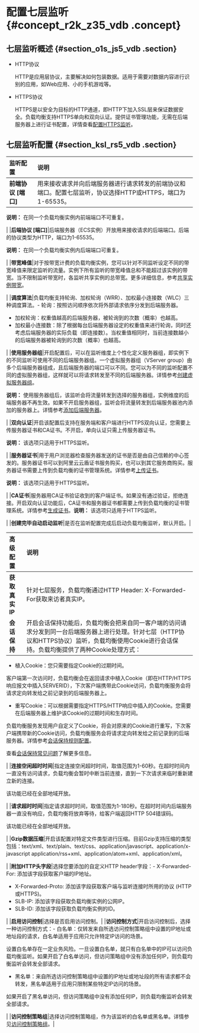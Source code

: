 # 配置七层监听 {#concept_r2k_z35_vdb .concept}

## 七层监听概述 {#section_o1s_js5_vdb .section}

-   HTTP协议

    HTTP是应用层协议，主要解决如何包装数据。适用于需要对数据内容进行识别的应用，如Web应用、小的手机游戏等。

-   HTTPS协议

    HTTPS是以安全为目标的HTTP通道，即HTTP下加入SSL层来保证数据安全。负载均衡支持HTTPS单向和双向认证。提供证书管理功能，无需在后端服务器上进行证书配置，详情查看[配置HTTPS监听](cn.zh-CN/用户指南/监听/七层监听/HTTPS监听.md#)。


## 七层监听配置 {#section_ksl_rs5_vdb .section}

|监听配置|说明|
|:---|:-|
|**前端协议 \[端口\]**|用来接收请求并向后端服务器进行请求转发的前端协议和端口。配置七层监听，协议选择HTTP或HTTPS，端口为1-65535。

**说明：** 在同一个负载均衡实例内前端端口不可重复。

|
|**后端协议 \[端口\]**|后端服务器（ECS实例）开放用来接收请求的后端端口。后端的协议类型为HTTP，端口为1-65535。

**说明：** 在同一个负载均衡实例内后端端口可重复。

|
|**带宽峰值**|对于按带宽计费的负载均衡实例，您可以针对不同监听设定不同的带宽峰值来限定监听的流量。实例下所有监听的带宽峰值总和不能超过该实例的带宽。当不限制监听带宽时，各监听共享实例的总带宽。更多详细信息，参考[共享实例带宽](cn.zh-CN/用户指南/监听/共享实例带宽.md#)。

|
|**调度算法**|负载均衡支持轮询、加权轮询（WRR）、加权最小连接数（WLC）三种调度算法。-   轮询：按照访问顺序依次将外部请求依序分发到后端服务器。
-   加权轮询：权重值越高的后端服务器，被轮询到的次数（概率）也越高。
-   加权最小连接数：除了根据每台后端服务器设定的权重值来进行轮询，同时还考虑后端服务器的实际负载（即连接数）。当权重值相同时，当前连接数越小的后端服务器被轮询到的次数（概率）也越高。

|
|**使用服务器组**|开启配置后，可以在监听维度上个性化定义服务器组，即实例下的不同监听可使用不同的后端服务器组。一个虚拟服务器组（VServer group）由多个后端服务器组成，且后端服务器的端口可以不同。您可以为不同的监听配置不同的虚拟服务器组，这样就可以将请求转发至不同的后端服务器。详情参考[创建虚拟服务器组](cn.zh-CN/用户指南/后端服务器/创建虚拟服务器组.md#)。

**说明：** 使用服务器组后，该监听会将流量转发到选择的服务器组，实例维度的后端服务器不再生效。如果不开启服务器组，监听会将流量转发到后端服务器池内添加的服务器上。详情参考[添加后端服务器](cn.zh-CN/用户指南/后端服务器/添加后端服务器.md#)。

|
|**双向认证**|开启该配置后支持在服务端和客户端进行HTTPS双向认证，您需要上传服务器证书和CA证书。不开启，单向认证只需上传服务器证书。

**说明：** 该选项只适用于HTTPS监听。

|
|**服务器证书**|用于用户浏览器检查服务器发送的证书是否是由自己信赖的中心签发的。服务器证书可以到阿里云云盾证书服务购买，也可以到其它服务商购买。服务器证书需要上传到负载均衡的证书管理系统。详情参考[上传证书](cn.zh-CN/用户指南/证书管理/上传证书.md#)。

**说明：** 该选项只适用于HTTPS监听。

|
|**CA证书**|服务器用CA证书验证收到的客户端证书。如果没有通过验证，拒绝连接。开启双向认证功能后，CA证书和服务器证书都需要上传到负载均衡的证书管理系统。详情参考[生成证书](cn.zh-CN/用户指南/证书管理/生成证书.md#)。**说明：** 该选项只适用于HTTPS监听。

|
|**创建完毕自动启动监听**|是否在监听配置完成后启动负载均衡监听，默认开启。|

|高级配置|说明|
|:---|:-|
|**获取真实IP**|针对七层服务，负载均衡通过HTTP Header: X-Forwarded-For获取来访者真实IP。|
|**会话保持**|开启会话保持功能后，负载均衡会把来自同一客户端的访问请求分发到同一台后端服务器上进行处理。针对七层（HTTP协议和HTTPS协议）监听，负载均衡使用Cookie进行会话保持。负载均衡提供了两种Cookie处理方式：

-   植入Cookie：您只需要指定Cookie的过期时间。

客户端第一次访问时，负载均衡会在返回请求中植入Cookie（即在HTTP/HTTPS响应报文中插入SERVERID），下次客户端携带此Cookie访问，负载均衡服务会将请求定向转发给之前记录到的后端服务器上。

-   重写Cookie：可以根据需要指定HTTPS/HTTP响应中插入的Cookie。您需要在后端服务器上维护该Cookie的过期时间和生存时间。

负载均衡服务发现用户自定义了Cookie，将会对原来的Cookie进行重写，下次客户端携带新的Cookie访问，负载均衡服务会将请求定向转发给之前记录到的后端服务器。详情参考[会话保持规则配置](../cn.zh-CN/最佳实践/配置服务器Cookie.md#)。


查看[会话保持常见问题](../cn.zh-CN/常见问题/会话保持常见问题.md#)了解更多信息。

|
|**连接空闲超时时间**|指定连接空闲超时时间，取值范围为1-60秒。在超时时间内一直没有访问请求，负载均衡会暂时中断当前连接，直到一下次请求来临时重新建立新的连接。

该功能已经在全部地域开放。

|
|**请求超时时间**|指定请求超时时间，取值范围为1-180秒。在超时时间内后端服务器一直没有响应，负载均衡将放弃等待，给客户端返回HTTP 504错误码。

该功能已经在全部地域开放。

|
|**Gzip数据压缩**|开启该配置对特定文件类型进行压缩。目前Gzip支持压缩的类型包括：text/xml、text/plain、text/css、application/javascript、application/x-javascript application/rss+xml、application/atom+xml、application/xml。

|
|**附加HTTP头字段**|选择您要添加的自定义HTTP header字段：-   X-Forwarded-For: 添加该字段获取客户端的IP地址。
-   X-Forwarded-Proto: 添加该字段获取客户端与监听连接时所用的协议 \(HTTP或HTTPS\)。
-   SLB-IP: 添加该字段获取负载均衡实例的公网IP。
-   SLB-ID: 添加该字段获取负载均衡实例的ID。

|
|**启用访问控制**|选择是否启用访问控制。|
|**访问控制方式**|开启访问控制后，选择一种访问控制方式：-   白名单：仅转发来自所选访问控制策略组中设置的IP地址或地址段的请求，白名单适用于应用只允许特定IP访问的场景。

设置白名单存在一定业务风险。一旦设置白名单，就只有白名单中的IP可以访问负载均衡监听。如果开启了白名单访问，但访问策略组中没有添加任何IP，则负载均衡监听会转发全部请求。

-   黑名单：来自所选访问控制策略组中设置的IP地址或地址段的所有请求都不会转发，黑名单适用于应用只限制某些特定IP访问的场景。

如果开启了黑名单访问，但访问策略组中没有添加任何IP，则负载均衡监听会转发全部请求。


|
|**访问控制策略组**|选择访问控制策略组，作为该监听的白名单或黑名单。详情参见[访问控制策略组](cn.zh-CN/用户指南/访问控制/配置访问控制策略组.md#)。|

